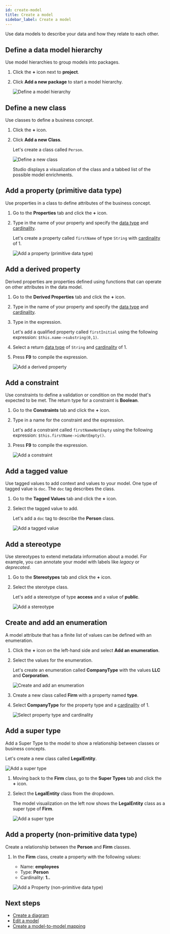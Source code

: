 ```yaml
---
id: create-model
title: Create a model
sidebar_label: Create a model
---
```


Use data models to describe your data and how they relate to each other.

## Define a data model hierarchy

Use model hierarchies to group models into packages. 

1. Click the **+** icon next to **project**.
2. Click **Add a new package** to start a model hierarchy.

    ![Define a model hierarchy](../assets/define-model-hierarchy.jpg)

## Define a new class

Use classes to define a business concept.

1. Click the **+** icon.
2. Click **Add a new Class**.

    Let's create a class called `Person`.  

    ![Define a new class](../assets/define-new-class.JPG)

    Studio displays a visualization of the class and a tabbed list of the possible model enrichments.

## Add a property (primitive data type)

Use properties in a class to define attributes of the business concept.

1. Go to the **Properties** tab and click the **+** icon.
2. Type in the name of your property and specify the [data type](../language/legend-language.md#primitive-types) and [cardinality](../language/legend-language.md#class).

    Let's create a property called `firstName` of type `String` with [cardinality](../language/legend-language.md#class) of 1.  

    ![Add a property (primitive data type)](../assets/add-property-primitive.JPG)

## Add a derived property

Derived properties are properties defined using functions that can operate on other attributes in the data model.

1. Go to the **Derived Properties** tab and click the **+** icon.
2. Type in the name of your property and specify the [data type](../language/legend-language.md#primitive-types) and [cardinality](../language/legend-language.md#class).
3. Type in the expression.

    Let's add a qualified property called `firstInitial` using the following expression: `$this.name->substring(0,1)`.

4. Select a return [data type](../language/legend-language.md#primitive-types) of `String` and [cardinality](../language/legend-language.md#class) of 1.
5. Press **F9** to compile the expression.

    ![Add a derived property](../assets/add-derived-property.JPG)

## Add a constraint

Use constraints to define a validation or condition on the model that's expected to be met. The return type for a constraint is **Boolean**.  

1. Go to the **Constraints** tab and click the **+** icon.
2. Type in a name for the constraint and the expression.  

    Let's add a constraint called `firstNameNotEmpty` using the following expression: `$this.firstName->isNotEmpty()`.

3. Press **F9** to compile the expression.

    ![Add a constraint](../assets/add-constraint.JPG)

## Add a tagged value

Use tagged values to add context and values to your model. One type of tagged value is `doc`. The `doc` tag describes the class.

1. Go to the **Tagged Values** tab and click the **+** icon.

2. Select the tagged value to add.

    Let's add a `doc` tag to describe the **Person** class.

    ![Add a tagged value](../assets/add-tagged-value.JPG)

## Add a stereotype

Use stereotypes to extend metadata information about a model. For example, you can annotate your model with labels like *legacy* or *deprecated*.

1. Go to the **Stereotypes** tab and click the **+** icon.  
2. Select the sterotype class.

    Let's add a stereotype of type **access** and a value of **public**.

    ![Add a stereotype](../assets/add-stereotype.JPG)

## Create and add an enumeration

A model attribute that has a finite list of values can be defined with an enumeration.

1. Click the **+** icon on the left-hand side and select **Add an enumeration**.
2. Select the values for the enumeration.

    Let's create an enumeration called **CompanyType** with the values **LLC** and **Corporation**.

    ![Create and add an enumeration](../assets/create-and-add-enumeration.JPG)

3. Create a new class called **Firm** with a property named **type**.
4. Select **CompanyType** for the property type and a [cardinality](../language/legend-language.md#class) of 1.

    ![Select property type and cardinality](../assets/select-property-type-cardinality.JPG)

## Add a super type

Add a Super Type to the model to show a relationship between classes or business concepts.

Let's create a new class called **LegalEntity**.  

![Add a super type](../assets/add-super-type.JPG)

1. Moving back to the **Firm** class, go to the **Super Types** tab and click the **+** icon.
2. Select the **LegalEntity** class from the dropdown.

    The model visualization on the left now shows the **LegalEntity** class as a super type of **Firm**.

    ![Add a super type](../assets/add-super-type-2.JPG)

## Add a property (non-primitive data type)

Create a relationship between the **Person** and **Firm** classes.

1. In the **Firm** class, create a property with the following values:
    - Name: **employees**
    - Type: **Person**
    - Cardinality: **1..**

    ![Add a Property (non-primitive data type)](../assets/add-property-non-primitive.JPG)

## Next steps

- [Create a diagram](create-diagram.md)
- [Edit a model](edit-model.md)
- [Create a model-to-model mapping](create-model-to-model-mapping.md)
